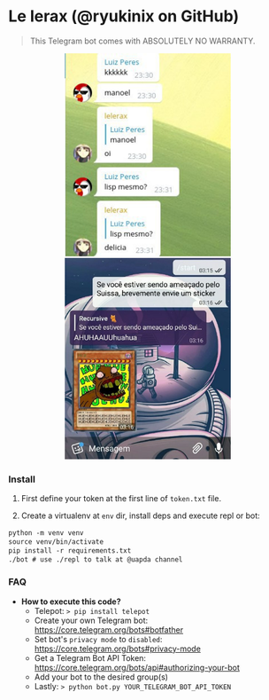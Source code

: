 # Le lerax (@ryukinix on GitHub)

> This Telegram bot comes with ABSOLUTELY NO WARRANTY.

<p align="center">
  <a href="">
    <img alt="Oi" src="./img/oi_chat.jpg" width="300px">
    <img alt="Suissa" src="./img/suissa_chat.jpg" width="300px">
  </a>
</p>

### Install

1. First define your token at the first line of `token.txt` file.


2. Create a virtualenv at `env` dir, install deps and execute repl or bot:

``` shell
python -m venv venv
source venv/bin/activate
pip install -r requirements.txt
./bot # use ./repl to talk at @uapda channel
```

### FAQ
- __How to execute this code?__
  - Telepot: `> pip install telepot`
  - Create your own Telegram bot: https://core.telegram.org/bots#botfather
  - Set bot's `privacy mode` to `disabled`: https://core.telegram.org/bots#privacy-mode
  - Get a Telegram Bot API Token: https://core.telegram.org/bots/api#authorizing-your-bot
  - Add your bot to the desired group(s)
  - Lastly: `> python bot.py YOUR_TELEGRAM_BOT_API_TOKEN`
